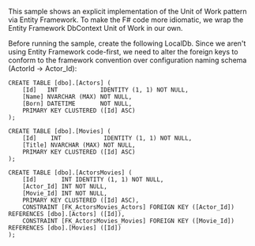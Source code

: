 ﻿This sample shows an explicit implementation of the Unit of Work pattern via
Entity Framework. To make the F# code more idiomatic, we wrap the Entity 
Framework DbContext Unit of Work in our own.

Before running the sample, create the following LocalDb. Since we aren't using
Entity Framework code-first, we need to alter the foreign keys to conform
to the framework convention over configuration naming schema (ActorId -> Actor_Id):

    CREATE TABLE [dbo].[Actors] (
        [Id]   INT            IDENTITY (1, 1) NOT NULL,
        [Name] NVARCHAR (MAX) NOT NULL,
        [Born] DATETIME       NOT NULL,
        PRIMARY KEY CLUSTERED ([Id] ASC)
    );

    CREATE TABLE [dbo].[Movies] (
        [Id]    INT            IDENTITY (1, 1) NOT NULL,
        [Title] NVARCHAR (MAX) NOT NULL,
        PRIMARY KEY CLUSTERED ([Id] ASC)
    );

    CREATE TABLE [dbo].[ActorsMovies] (
        [Id]       INT IDENTITY (1, 1) NOT NULL,
        [Actor_Id] INT NOT NULL,
        [Movie_Id] INT NOT NULL,
        PRIMARY KEY CLUSTERED ([Id] ASC),
        CONSTRAINT [FK_ActorsMovies_Actors] FOREIGN KEY ([Actor_Id]) REFERENCES [dbo].[Actors] ([Id]),
        CONSTRAINT [FK_ActorsMovies_Movies] FOREIGN KEY ([Movie_Id]) REFERENCES [dbo].[Movies] ([Id])
    );
